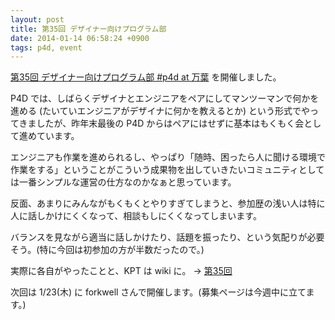 ```yaml
---
layout: post
title: 第35回 デザイナー向けプログラム部
date: 2014-01-14 06:58:24 +0900
tags: p4d, event
---
```

[第35回 デザイナー向けプログラム部 #p4d at 万葉](http://connpass.com/event/4624/) を開催しました。

P4D では、しばらくデザイナとエンジニアをペアにしてマンツーマンで何かを進める (たいていエンジニアがデザイナに何かを教えるとか) という形式でやってきましたが、昨年末最後の P4D からはペアにはせずに基本はもくもく会として進めています。

エンジニアも作業を進められるし、やっぱり「随時、困ったら人に聞ける環境で作業をする」ということがこういう成果物を出していきたいコミュニティとしては一番シンプルな運営の仕方なのかなぁと思っています。

反面、あまりにみんながもくもくとやりすぎてしまうと、参加歴の浅い人は特に人に話しかけにくくなって、相談もしにくくなってしまいます。

バランスを見ながら適当に話しかけたり、話題を振ったり、という気配りが必要そう。(特に今回は初参加の方が半数だったので。)

実際に各自がやったことと、KPT は wiki に。 -> [第35回](https://github.com/prog4designer/meetups/wiki/第35回)

次回は 1/23(木) に forkwell さんで開催します。(募集ページは今週中に立てます。)

